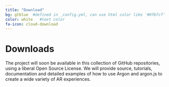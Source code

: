 ```yaml
---
title: "Download"
bg: gtblue  #defined in _config.yml, can use html color like '#0fbfcf'
color: white   #text color
fa-icon: cloud-download
---
```

# Downloads

The project will soon be available in this collection of GitHub repositories, using a liberal Open Source License. 
We will provide source, tutorials, documentation and detailed examples of how to use Argon and argon.js to create 
a wide variety of AR experiences.
